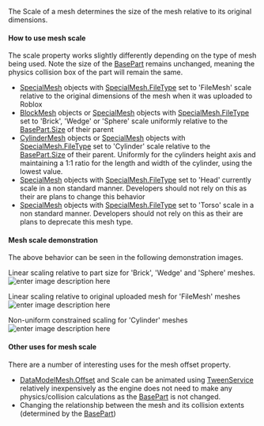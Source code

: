The Scale of a mesh determines the size of the mesh relative to its
original dimensions.

#### How to use mesh scale

The scale property works slightly differently depending on the type of
mesh being used. Note the size of the [BasePart](https://create.roblox.com/docs/reference/engine/classes/BasePart) remains unchanged,
meaning the physics collision box of the part will remain the same.

- [SpecialMesh](https://create.roblox.com/docs/reference/engine/classes/SpecialMesh) objects with [SpecialMesh.FileType](https://create.roblox.com/docs/reference/engine/classes/SpecialMesh#FileType) set to 'FileMesh'
  scale relative to the original dimensions of the mesh when it was
  uploaded to Roblox
- [BlockMesh](https://create.roblox.com/docs/reference/engine/classes/BlockMesh) objects or [SpecialMesh](https://create.roblox.com/docs/reference/engine/classes/SpecialMesh) objects with [SpecialMesh.FileType](https://create.roblox.com/docs/reference/engine/classes/SpecialMesh#FileType)
  set to 'Brick', 'Wedge' or 'Sphere' scale uniformly relative to the
  [BasePart.Size](https://create.roblox.com/docs/reference/engine/classes/BasePart#Size) of their parent
- [CylinderMesh](https://create.roblox.com/docs/reference/engine/classes/CylinderMesh) objects or [SpecialMesh](https://create.roblox.com/docs/reference/engine/classes/SpecialMesh) objects with
  [SpecialMesh.FileType](https://create.roblox.com/docs/reference/engine/classes/SpecialMesh#FileType) set to 'Cylinder' scale relative to the
  [BasePart.Size](https://create.roblox.com/docs/reference/engine/classes/BasePart#Size) of their parent. Uniformly for the cylinders height axis
  and maintaining a 1:1 ratio for the length and width of the cylinder,
  using the lowest value.
- [SpecialMesh](https://create.roblox.com/docs/reference/engine/classes/SpecialMesh) objects with [SpecialMesh.FileType](https://create.roblox.com/docs/reference/engine/classes/SpecialMesh#FileType) set to 'Head'
  currently scale in a non standard manner. Developers should not rely on
  this as their are plans to change this behavior
- [SpecialMesh](https://create.roblox.com/docs/reference/engine/classes/SpecialMesh) objects with [SpecialMesh.FileType](https://create.roblox.com/docs/reference/engine/classes/SpecialMesh#FileType) set to 'Torso' scale
  in a non standard manner. Developers should not rely on this as their
  are plans to deprecate this mesh type.

#### Mesh scale demonstration

The above behavior can be seen in the following demonstration images.

Linear scaling relative to part size for 'Brick', 'Wedge' and 'Sphere'
meshes. ![enter image description here][1]

Linear scaling relative to original uploaded mesh for 'FileMesh' meshes
![enter image description here][2]

Non-uniform constrained scaling for 'Cylinder' meshes
![enter image description here][3]

#### Other uses for mesh scale

There are a number of interesting uses for the mesh offset property.

- [DataModelMesh.Offset](https://create.roblox.com/docs/reference/engine/classes/DataModelMesh#Offset) and Scale can be animated using [TweenService](https://create.roblox.com/docs/reference/engine/classes/TweenService)
  relatively inexpensively as the engine does not need to make any
  physics/collision calculations as the [BasePart](https://create.roblox.com/docs/reference/engine/classes/BasePart) is not changed.
- Changing the relationship between the mesh and its collision extents
  (determined by the [BasePart](https://create.roblox.com/docs/reference/engine/classes/BasePart))

[1]: https://prod.docsiteassets.roblox.com/assets/bltd4a34d2e19dc865c/Scale1.gif
[2]: https://prod.docsiteassets.roblox.com/assets/blt3eff78f21fd4de1d/Scale2.gif
[3]: https://prod.docsiteassets.roblox.com/assets/blt543d8e7d5ba8c404/Scale3.gif